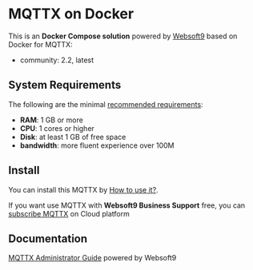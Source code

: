# MQTTX on Docker  

This is an **Docker Compose solution** powered by [Websoft9](https://www.websoft9.com) based on Docker for MQTTX:


 - community:  2.2, latest


## System Requirements

The following are the minimal [recommended requirements](https://github.com/emqx/MQTTX):

* **RAM**: 1 GB or more
* **CPU**: 1 cores or higher
* **Disk**: at least 1 GB of free space
* **bandwidth**: more fluent experience over 100M  

## Install

You can install this MQTTX by [How to use it?](https://github.com/Websoft9/docker-library#how-to-use-it).   

If you want use MQTTX with **Websoft9 Business Support** free, you can [subscribe MQTTX](https://www.websoft9.com/apps) on Cloud platform

## Documentation

[MQTTX Administrator Guide](https://support.websoft9.com/docs/mqttx) powered by Websoft9